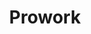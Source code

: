 ---
layout: projects
title: Prowork
show_collection: prowork
description: >
      Mes expériences stimulent ma curiosité et ma réflexion face aux défis techniques, créatifs et de gestion de projets UX/UI spécifiques. Chaque projet m'enrichit et me permet d'aller au-delà de mes acquis. Ces 2 éléments me sont essentiels pour créer des solutions innovantes et impactantes. Je suis ouvert à de nouveaux secteurs, chaque défi représentant une nouvelle opportunité de repousser les limites et d'offrir des prestations de services toujours plus adaptées.
no_groups: true
---